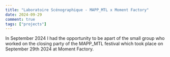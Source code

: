 ```yaml
---
title: "Laboratoire Scénographique - MAPP_MTL x Moment Factory"
date: 2024-09-29
comment: true
tags: ["projects"]
---
```


In September 2024 I had the opportunity to be apart of the small group who worked on the closing party of the MAPP_MTL festival which took place on September 29th 2024 at Moment Factory. 